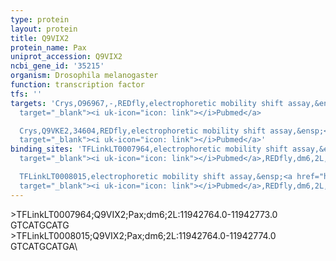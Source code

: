 ```yaml
---
type: protein
layout: protein
title: Q9VIX2
protein_name: Pax
uniprot_accession: Q9VIX2
ncbi_gene_id: '35215'
organism: Drosophila melanogaster
function: transcription factor
tfs: ''
targets: 'Crys,O96967,-,REDfly,electrophoretic mobility shift assay,&ensp;<a href="https://www.ncbi.nlm.nih.gov/pubmed/?term=19718746%5Buid%5D"
  target="_blank"><i uk-icon="icon: link"></i>Pubmed</a>

  Crys,Q9VKE2,34604,REDfly,electrophoretic mobility shift assay,&ensp;<a href="https://www.ncbi.nlm.nih.gov/pubmed/?term=19718746%5Buid%5D"
  target="_blank"><i uk-icon="icon: link"></i>Pubmed</a>'
binding_sites: 'TFLinkLT0007964,electrophoretic mobility shift assay,&ensp;<a href="https://www.ncbi.nlm.nih.gov/pubmed/?term=19718746%5Buid%5D"
  target="_blank"><i uk-icon="icon: link"></i>Pubmed</a>,REDfly,dm6,2L,11942764,11942773,-

  TFLinkLT0008015,electrophoretic mobility shift assay,&ensp;<a href="https://www.ncbi.nlm.nih.gov/pubmed/?term=19718746%5Buid%5D"
  target="_blank"><i uk-icon="icon: link"></i>Pubmed</a>,REDfly,dm6,2L,11942764,11942774,-'
---
```

\>TFLinkLT0007964;Q9VIX2;Pax;dm6;2L:11942764.0-11942773.0\GTCATGCATG\\>TFLinkLT0008015;Q9VIX2;Pax;dm6;2L:11942764.0-11942774.0\GTCATGCATGA\